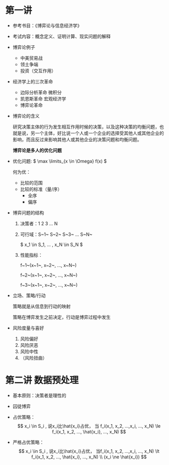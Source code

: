 # 第一讲

- 参考书目：《博弈论与信息经济学》

- 考试内容：概念定义、证明计算、现实问题的解释

- 博弈论例子
  - 中美贸易战
  - 领土争端
  - 投资（交互作用）

- 经济学上的三次革命

  - 边际分析革命		微积分
  - 凯恩斯革命            宏观经济学
  - 博弈论革命

- 博弈论的含义

  研究决策主体的行为发生相互作用时候的决策，以及这种决策的均衡问题，也就是说，另一个主体，好比说一个人或一个企业的选择受其他人或其他企业的影响，而且反过来影响其他人或其他企业的决策问题和均衡问题。

  **博弈论是多人的优化问题**

- 优化问题: $ \max \limits_{x \in \Omega} f(x) $

  何为优：

  - 比较的范围
  - 比较的标准（量/序）
    - 全序
    - 偏序

- 博弈问题的结构

  1. 决策者：1    2    3    ...   N

  2. 可行域：S~1~  S~2~  S~3~   ...  S~N~  

     $ x_1 \in S_1, ... , x_N \in S_N $

  3. 性能指标：

     f~1~(x~1~, x~2~, ..., x~N~)

     f~2~(x~1~, x~2~, ..., x~N~)

     f~3~(x~1~, x~2~, ..., x~N~)

  

- 立场、策略/行动

  策略就是从信息到行动的映射

  策略在博弈发生之前决定，行动是博弈过程中发生

- 风险度量与喜好

  1. 风险偏好
  2. 风险厌恶
  3. 风险中性
  4. （风险扭曲）



# 第二讲 数据预处理

- 基本原则：决策者是理性的

- 囚徒博弈

- 占优策略：
  $$
  x_i \in S_i , 说x_i比\hat{x_i}占优， 当
  f_i(x_1, x_2, ...,x_i, ...,  x_N) \le f_i(x_1, x_2, ..., \hat{x_i}, ..., x_N)
  $$

- 严格占优策略：
  $$
  x_i \in S_i , 说x_i比\hat{x_i}占优， 当f_i(x_1, x_2, ...,x_i, ...,  x_N) \lt f_i(x_1, x_2, ..., \hat{x_i}, ..., x_N) \\
  (x_i \ne \hat{x_i})
  $$


